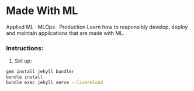 # Made With ML
Applied ML · MLOps · Production
Learn how to responsibly develop, deploy and maintain applications that are made with ML.

### Instructions:

1. Set up:
```bash
gem install jekyll bundler
bundle install
bundle exec jekyll serve --livereload
```